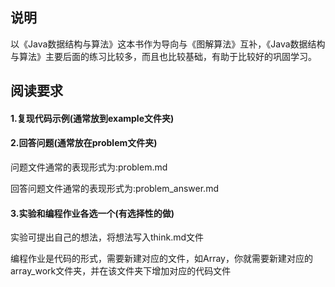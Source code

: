 ## 说明

以《Java数据结构与算法》这本书作为导向与《图解算法》互补，《Java数据结构与算法》主要后面的练习比较多，而且也比较基础，有助于比较好的巩固学习。

## 阅读要求

#### 1.复现代码示例(通常放到example文件夹)

#### 2.回答问题(通常放在problem文件夹)

问题文件通常的表现形式为:problem.md

回答问题文件通常的表现形式为:problem_answer.md

#### 3.实验和编程作业各选一个(有选择性的做)

实验可提出自己的想法，将想法写入think.md文件

编程作业是代码的形式，需要新建对应的文件，如Array，你就需要新建对应的array_work文件夹，并在该文件夹下增加对应的代码文件

